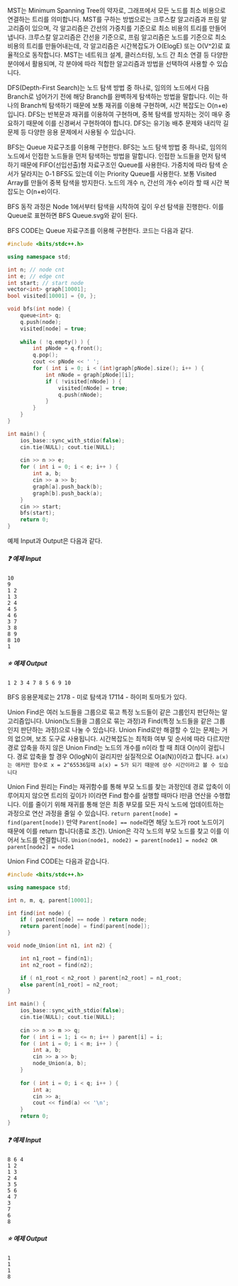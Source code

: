MST는 Minimum Spanning Tree의 약자로, 그래프에서 모든 노드를 최소 비용으로 연결하는 트리를 의미합니다. MST를 구하는 방법으로는 크루스칼 알고리즘과 프림 알고리즘이 있으며, 각 알고리즘은 간선의 가중치를 기준으로 최소 비용의 트리를 만들어냅니다. 크루스칼 알고리즘은 간선을 기준으로, 프림 알고리즘은 노드를 기준으로 최소 비용의 트리를 만들어내는데, 각 알고리즘은 시간복잡도가 O(ElogE) 또는 O(V^2)로 효율적으로 동작합니다. MST는 네트워크 설계, 클러스터링, 노드 간 최소 연결 등 다양한 분야에서 활용되며, 각 분야에 따라 적합한 알고리즘과 방법을 선택하여 사용할 수 있습니다.

DFS(Depth-First Search)는 노드 탐색 방법 중 하나로, 임의의 노드에서 다음 Branch로 넘어가기 전에 해당 Branch를 완벽하게 탐색하는 방법을 말합니다. 이는 하나의 Branch씩 탐색하기 때문에 보통 재귀를 이용해 구현하며, 시간 복잡도는 O(n+e)입니다. DFS는 반복문과 재귀를 이용하여 구현하며, 중복 탐색를 방지하는 것이 매우 중요하기 때문에 이를 신경써서 구현하여야 합니다. DFS는 유기농 배추 문제와 내리막 길 문제 등 다양한 응용 문제에서 사용될 수 있습니다.

BFS는 Queue 자료구조를 이용해 구현한다. BFS는 노드 탐색 방법 중 하나로, 임의의 노드에서 인접한 노드들을 먼저 탐색하는 방법을 말합니다. 인접한 노드들을 먼저 탐색하기 때문에 FIFO(선입선출)형 자료구조인 Queue를 사용한다. 가중치에 따라 탐색 순서가 달라지는 0-1 BFS도 있는데 이는 Priority Queue를 사용한다. 보통 Visited Array를 만들어 중복 탐색을 방지한다. 노드의 개수 n, 간선의 개수 e이라 할 때 시간 복잡도는 O(n+e)이다.

BFS 동작 과정은 Node 1에서부터 탐색을 시작하여 깊이 우선 탐색을 진행한다. 이를 Queue로 표현하면 BFS Queue.svg와 같이 된다.

BFS CODE는 Queue 자료구조를 이용해 구현한다. 코드는 다음과 같다.
```cpp
#include <bits/stdc++.h>

using namespace std;

int n; // node cnt
int e; // edge cnt
int start; // start node
vector<int> graph[10001];
bool visited[10001] = {0, };

void bfs(int node) {
	queue<int> q;
	q.push(node);
	visited[node] = true;
	
	while ( !q.empty() ) {
		int pNode = q.front();
		q.pop();
		cout << pNode << ' ';
		for ( int i = 0; i < (int)graph[pNode].size(); i++ ) {
			int nNode = graph[pNode][i];
			if ( !visited[nNode] ) {
				visited[nNode] = true;
				q.push(nNode);
			}
		}
	}
}

int main() {
	ios_base::sync_with_stdio(false);
	cin.tie(NULL); cout.tie(NULL);
	
	cin >> n >> e;
	for ( int i = 0; i < e; i++ ) {
		int a, b;
		cin >> a >> b;
		graph[a].push_back(b);
		graph[b].push_back(a);
	}
	cin >> start;
	bfs(start);
	return 0;
}
```
예제 Input과 Output은 다음과 같다.
##### ❓ 예제 Input
	10
	9
	1 2
	1 3
	2 4
	4 5
	4 6
	3 7
	3 8
	8 9
	8 10
	1
##### ⭐ 예제 Output
	1 2 3 4 7 8 5 6 9 10

BFS 응용문제로는 2178 - 미로 탐색과 17114 - 하이퍼 토마토가 있다.

Union Find은 여러 노드들을 그룹으로 묶고 특정 노드들이 같은 그룹인지 판단하는 알고리즘입니다. Union(노드들을 그룹으로 묶는 과정)과 Find(특정 노드들을 같은 그룹인지 판단하는 과정)으로 나눌 수 있습니다. Union Find로만 해결할 수 있는 문제는 거의 없으며, 보조 도구로 사용됩니다. 시간복잡도는 최적화 여부 및 순서에 따라 다르지만 경로 압축을 하지 않은 Union Find는 노드의 개수를 n이라 할 때 최대 O(n)이 걸립니다. 경로 압축을 할 경우 O(logN)이 걸리지만 실질적으로 O(a(N))이라고 합니다. `a(x)는 애커만 함수로 x = 2^65536일때 a(x) = 5가 되기 때문에 상수 시간이라고 볼 수 있습니다`

Union Find 원리는 Find는 재귀함수를 통해 부모 노드를 찾는 과정인데 경로 압축이 이루어지지 않으면 트리의 깊이가 l이라면 Find 함수를 실행할 때마다 l만큼 연산을 수행합니다. 이를 줄이기 위해 재귀를 통해 얻은 최종 부모를 모든 자식 노드에 업데이트하는 과정으로 연산 과정을 줄일 수 있습니다. `return parent[node] = find(parent[node])` 만약 `Parent[node] == node`라면 해당 노드가 root 노드이기 때문에 이를 return 합니다(종료 조건). Union은 각각 노드의 부모 노드를 찾고 이를 이어서 노드를 연결합니다. `Union(node1, node2) = parent[node1] = node2 OR parent[node2] = node1`

Union Find CODE는 다음과 같습니다.
```cpp
#include <bits/stdc++.h>

using namespace std;

int n, m, q, parent[10001];

int find(int node) {
    if ( parent[node] == node ) return node;
    return parent[node] = find(parent[node]);
}

void node_Union(int n1, int n2) {

    int n1_root = find(n1);
    int n2_root = find(n2);

    if ( n1_root < n2_root ) parent[n2_root] = n1_root;
    else parent[n1_root] = n2_root;
}

int main() {
    ios_base::sync_with_stdio(false);
    cin.tie(NULL); cout.tie(NULL);
    
    cin >> n >> m >> q;
    for ( int i = 1; i <= n; i++ ) parent[i] = i;
    for ( int i = 0; i < m; i++ ) {
        int a, b;
        cin >> a >> b;
        node_Union(a, b);
    }
    
    for ( int i = 0; i < q; i++ ) {
        int a;
        cin >> a;
        cout << find(a) << '\n';
    }
    return 0;
}
```
##### ❓ 예제 Input
	8 6 4
	1 2
	1 3
	2 4
	3 5
	5 6
	4 7
	3
	7
	6
	8
##### ⭐ 예제 Output
	1
	1
	1
	8
